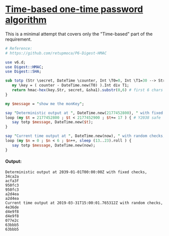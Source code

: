 [1]: https://rosettacode.org/wiki/Time-based_one-time_password_algorithm

# [Time-based one-time password algorithm][1]


This is a minimal attempt that covers only the "Time-based" part of the requirement.

```perl
# Reference:
# https://github.com/retupmoca/P6-Digest-HMAC

use v6.d;
use Digest::HMAC;
use Digest::SHA;

sub totp (Str \secret, DateTime \counter, Int \T0=0, Int \T1=30 --> Str) {
   my \key = ( counter - DateTime.new(T0) ).Int div T1;   
   return hmac-hex(key.Str, secret, &sha1).substr(0,6) # first 6 chars of sha1
}

my $message = "show me the monKey";

say "Deterministic output at ", DateTime.new(2177452800), " with fixed checks,";
loop (my $t = 2177452800 ; $t < 2177452900 ; $t+= 17 ) { # Y2038 safe
   say totp $message, DateTime.new($t);
}

say "Current time output at ", DateTime.new(now), " with random checks,";
loop (my $n = 0 ; $n < 6 ; $n++, sleep (13..23).roll ) {
   say totp $message, DateTime.new(now);
}
```

#### Output:
```
Deterministic output at 2039-01-01T00:00:00Z with fixed checks,
34ca2a
acfa3f
950fc3
950fc3
a2d4ea
a2d4ea
Current time output at 2019-03-31T15:00:01.765312Z with random checks,
4e36de
d4e9f8
d4e9f8
077e2c
63bbb5
63bbb5
```
